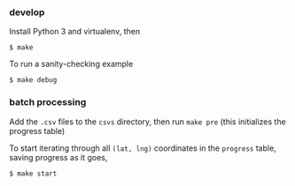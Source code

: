 ### develop

Install Python 3 and virtualenv, then

```
$ make
```

To run a sanity-checking example

```
$ make debug
```

### batch processing

Add the `.csv` files to the `csvs` directory, then run `make pre` (this initializes the progress table)

To start iterating through all `(lat, lng)` coordinates in the `progress` table, saving progress as it goes,

```
$ make start
```
